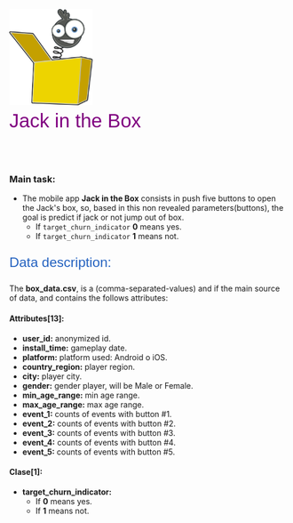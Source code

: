 
<p style="font-family: Arial; font-size:2.5em;color:purple; font-style:bold"><a href="https://github.com/pavelsjo/JackInTheBox"><img src="./images/liakad-Jack-in-the-box.png" alt="Buenos Aires Data" width="150px"></a><br>Jack in the Box</p><br>

### Main task:
- The mobile app **Jack in the Box** consists in push five buttons to open the Jack's box, so, based in this non revealed parameters(buttons), the goal is predict if jack or not jump out of box.
  - If `target_churn_indicator` **0** means yes.
  - If `target_churn_indicator` **1** means not.

<p style="font-family: Arial; font-size:1.75em;color:#2462C0; font-style:bold"> Data description:</p>

The **box_data.csv**, is a (comma-separated-values) and if the main source of data, and contains the follows attributes:

#### Attributes[13]:
- **user_id:** anonymized id.
- **install_time:** gameplay date.
- **platform:** platform used: Android o iOS.
- **country_region:** player region.
- **city:** player city.
- **gender:** gender player, will be Male or Female.
- **min_age_range:** min age range.
- **max_age_range:** max age range.
- **event_1:** counts of events with button #1.
- **event_2:** counts of events with button #2.
- **event_3:** counts of events with button #3.
- **event_4:** counts of events with button #4.
- **event_5:** counts of events with button #5.
#### Clase[1]:
- **target_churn_indicator:** 
  - If **0** means yes.
  - If **1** means not.